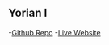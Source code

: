 ## Yorian I

-[Github Repo](https://github.com/yor1an/Final-Project)
-[Live Website](https://yor1an.github.io/Final-Project/)
